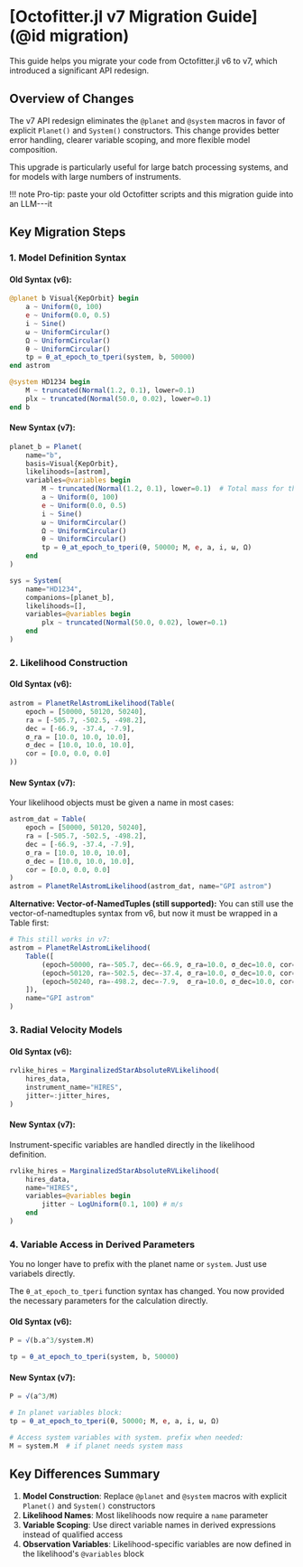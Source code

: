 #  [Octofitter.jl v7 Migration Guide] (@id migration)
This guide helps you migrate your code from Octofitter.jl v6 to v7, which introduced a significant API redesign.

## Overview of Changes

The v7 API redesign eliminates the `@planet` and `@system` macros in favor of explicit `Planet()` and `System()` constructors. This change provides better error handling, clearer variable scoping, and more flexible model composition.

This upgrade is particularly useful for large batch processing systems, and for models with large numbers of instruments.

!!! note
    Pro-tip: paste your old Octofitter scripts and this migration guide into an LLM---it 

## Key Migration Steps

### 1. Model Definition Syntax

#### Old Syntax (v6):
```julia
@planet b Visual{KepOrbit} begin
    a ~ Uniform(0, 100)
    e ~ Uniform(0.0, 0.5)
    i ~ Sine()
    ω ~ UniformCircular()
    Ω ~ UniformCircular()
    θ ~ UniformCircular()
    tp = θ_at_epoch_to_tperi(system, b, 50000)
end astrom

@system HD1234 begin
    M ~ truncated(Normal(1.2, 0.1), lower=0.1)
    plx ~ truncated(Normal(50.0, 0.02), lower=0.1)
end b
```

#### New Syntax (v7):
```julia
planet_b = Planet(
    name="b",
    basis=Visual{KepOrbit},
    likelihoods=[astrom],
    variables=@variables begin
        M ~ truncated(Normal(1.2, 0.1), lower=0.1)  # Total mass for this orbit
        a ~ Uniform(0, 100)
        e ~ Uniform(0.0, 0.5)
        i ~ Sine()
        ω ~ UniformCircular()
        Ω ~ UniformCircular()
        θ ~ UniformCircular()
        tp = θ_at_epoch_to_tperi(θ, 50000; M, e, a, i, ω, Ω)
    end
)

sys = System(
    name="HD1234",
    companions=[planet_b],
    likelihoods=[],
    variables=@variables begin
        plx ~ truncated(Normal(50.0, 0.02), lower=0.1)
    end
)
```

### 2. Likelihood Construction

#### Old Syntax (v6):
```julia
astrom = PlanetRelAstromLikelihood(Table(
    epoch = [50000, 50120, 50240],
    ra = [-505.7, -502.5, -498.2],
    dec = [-66.9, -37.4, -7.9],
    σ_ra = [10.0, 10.0, 10.0],
    σ_dec = [10.0, 10.0, 10.0],
    cor = [0.0, 0.0, 0.0]
))
```

#### New Syntax (v7):

Your likelihood objects must be given a name in most cases:
```julia
astrom_dat = Table(
    epoch = [50000, 50120, 50240],
    ra = [-505.7, -502.5, -498.2],
    dec = [-66.9, -37.4, -7.9],
    σ_ra = [10.0, 10.0, 10.0],
    σ_dec = [10.0, 10.0, 10.0],
    cor = [0.0, 0.0, 0.0]
)
astrom = PlanetRelAstromLikelihood(astrom_dat, name="GPI astrom")
```

**Alternative: Vector-of-NamedTuples (still supported):**
You can still use the vector-of-namedtuples syntax from v6, but now it must be wrapped in a Table first:
```julia
# This still works in v7:
astrom = PlanetRelAstromLikelihood(
    Table([
        (epoch=50000, ra=-505.7, dec=-66.9, σ_ra=10.0, σ_dec=10.0, cor=0.0),
        (epoch=50120, ra=-502.5, dec=-37.4, σ_ra=10.0, σ_dec=10.0, cor=0.0),
        (epoch=50240, ra=-498.2, dec=-7.9,  σ_ra=10.0, σ_dec=10.0, cor=0.0),
    ]),
    name="GPI astrom"
)
```

### 3. Radial Velocity Models

#### Old Syntax (v6):
```julia
rvlike_hires = MarginalizedStarAbsoluteRVLikelihood(
    hires_data,
    instrument_name="HIRES",
    jitter=:jitter_hires,
)
```

#### New Syntax (v7):
Instrument-specific variables are handled directly in the likelihood definition.
```julia
rvlike_hires = MarginalizedStarAbsoluteRVLikelihood(
    hires_data,
    name="HIRES",
    variables=@variables begin
        jitter ~ LogUniform(0.1, 100) # m/s
    end
)
```

### 4. Variable Access in Derived Parameters

You no longer have to prefix with the planet name or `system`. Just use variabels directly.

The `θ_at_epoch_to_tperi` function syntax has changed. You now provided the necessary parameters for the calculation directly.   

#### Old Syntax (v6):
```julia
P = √(b.a^3/system.M)

tp = θ_at_epoch_to_tperi(system, b, 50000)
```

#### New Syntax (v7):


```julia
P = √(a^3/M)

# In planet variables block:
tp = θ_at_epoch_to_tperi(θ, 50000; M, e, a, i, ω, Ω)

# Access system variables with system. prefix when needed:
M = system.M  # if planet needs system mass
```


## Key Differences Summary

1. **Model Construction**: Replace `@planet` and `@system` macros with explicit `Planet()` and `System()` constructors
2. **Likelihood Names**: Most likelihoods now require a `name` parameter
3. **Variable Scoping**: Use direct variable names in derived expressions instead of qualified access
4. **Observation Variables**: Likelihood-specific variables are now defined in the likelihood's `@variables` block

